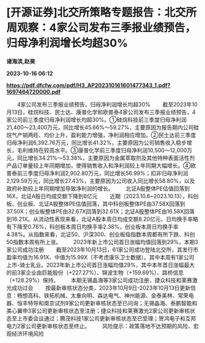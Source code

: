 # [开源证券]北交所策略专题报告：北交所周观察：4家公司发布三季报业绩预告，归母净利润增长均超30%
**诸海滨,赵昊**

**2023-10-16 06:12**

**https://pdf.dfcfw.com/pdf/H3_AP202310161601477343_1.pdf?1697464720000.pdf**

　　4家公司发布三季报业绩预告，归母净利润增长均超30% 　　截至2023年10月13日，硅烷科技、民士达、康普化学和欧普泰4家公司发布三季报业绩预告，4家公司前三季度归母净利润增长均超30%。①硅烷科技前三季度归母净利润21,400～23,400万元，同比增长45.66%～59.27%，主要原因为报告期内公司硅烷气产销两旺、均价上升，盈利能力增强，净利润相应增加。②民士达前三季度归母净利润6,392.76万元，同比增长41.32%，主要原因为公司销售收入稳步增长，毛利维持在较高水平。③康普化学前三季度归母净利润10,500～12,000万元，同比增长34.21%～53.38%，主要原因为金属萃取剂及其他特种表面活性剂产品订单量较上年同期增加，使得销售收入和净利润较上年同期大幅增长。④欧普泰前三季度归母净利润2,902.80万元，同比增长56.99%；扣非归母净利润2,129.59万元，同比增长27.43%，主要原因为公司收入同比增长58.80%，以及政府补助较上年同期增加导致净利润的增长。 　　北证A股整体PE估值回落到16X，北证A股日均成交额下降到8亿元 　　近期（2023.10.6~2023.10.13），科创板、创业板、北证A股整体PE估值回落，其中科创板整体PE由37.58X回落到37.50X；创业板整体PE由32.67X回落到32.61X；北证A股整体PE由16.58X回落到16.21X。从流动性表现来看，北证A股本周日均成交额8.20亿元、日均换手率略有下降至0.76%，科创板本周日均换手率2.38%，创业板本周日均换手率4.38%。从指数来看，北证50、沪深300、创业板指指数本周都有所下跌、科创50指数本周有所上涨。 　　2023年新上市公司首日涨幅均值回落到29%，本期3家公司成功注册 　　截至2023年10月13日，61家公司成功登陆北交所，其发行市盈率均值为16.91X、中值为15.99X（不考虑康乐卫士数据）。其中本周有1家公司上市-骑士乳业。2023年新上市公司首日涨幅均值29%，其中本年首日涨幅最大的前3家企业由巨能股份（+227.27%）、锦波生物（+159.69%）、路桥信息（+128.29%）保持。 　　本期无锡晶海等3家公司成功注册，捷众科技和莱赛激光成功过会 　　按最新审核状态分类，2023年10月9日-2023年10月13日更新信息：畅想高科、铁拓机械、太重向明、森达电气、神州能源、金泰美林、常荣电器、恒丰特导和南京试剂9家公司更新审核状态至已问询；无锡晶海、泰鹏智能和美心翼申3家公司更新审核状态至注册；捷众科技和莱赛激光2家公司更新审核状态至上市委会议通过；腾茂科技1家公司更新审核状态至已受理；贺鸿电子和互邦电力2家公司更新审核状态至终止。 　　风险提示：政策落地不达预期的风险、宏观经济环境风险